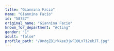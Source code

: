 ```yaml
---
title: "Giannina Facio"
name: "Giannina Facio"
id: "58787"
original_name: "Giannina Facio"
known_for_department: "Acting"
gender: "1"
adult: "false"
profile_path: "/8ndgZB1rkkee3jwFB9Lx7i2ebJT.jpg"
---
```


